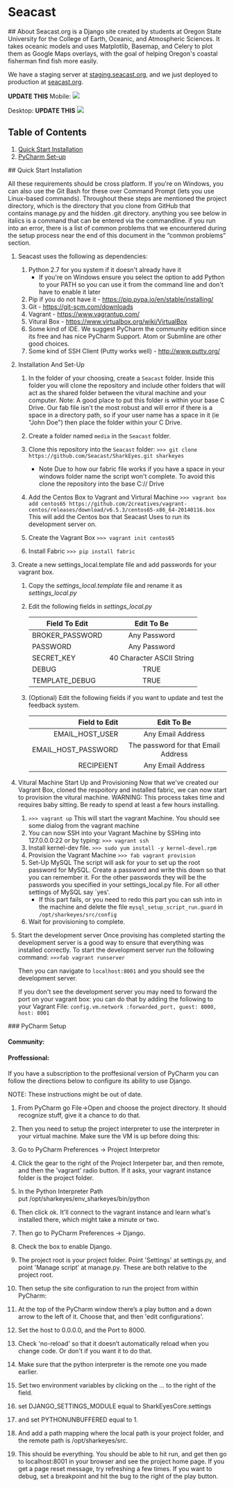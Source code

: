 # Seacast

<a name="About"/> ## About
Seacast.org is a Django site created by students at Oregon State University for the College of Earth, Oceanic, and 
Atmospheric Sciences. It takes oceanic models and uses Matplotlib, Basemap, and Celery to plot them as Google Maps 
overlays, with the goal of helping Oregon's coastal fisherman find fish more easily.

We have a staging server at [staging.seacast.org](http://staging.seacast.org), and we just deployed to production 
at [seacast.org](http://seacast.org).

**UPDATE THIS**
Mobile:
<img src="resources/ios_screenshot.png?raw=true">

Desktop:
**UPDATE THIS**
<img src="resources/desktop_screenshot.png?raw=true">

## Table of Contents
1. [Quick Start Installation](#QuickStart)
2. [PyCharm Set-up](#PyCharmSetup)

<a name="QuickStart"/> ## Quick Start Installation

All these requirements should be cross platform. If you're on Windows, you can also use the Git Bash for these 
over Command Prompt (lets you use Linux-based commands). Throughout these steps are mentioned the project directory, 
which is the directory that you clone from GitHub that contains manage.py and the hidden .git directory. anything 
you see below in italics is a command that can be entered via the commandline. if you run into an error, 
there is a list of common problems that we encountered during the setup process near the end of this document in the 
“common problems” section.

1. Seacast uses the following as dependencies:
    1. Python 2.7 for you system if it doesn't already have it
        * If you're on Windows ensure you select the option to add Python to your PATH so you can use it from
        the command line and don't have to enable it later
    2. Pip if you do not have it - https://pip.pypa.io/en/stable/installing/
    3. Git - https://git-scm.com/downloads
    4. Vagrant -  https://www.vagrantup.com/
    5. Vitural Box - https://www.virtualbox.org/wiki/VirtualBox
    6. Some kind of IDE. We suggest PyCharm the community edition since its free and has nice PyCharm Support.
    Atom or Submline are other good choices.
    7. Some kind of SSH Client (Putty works well) - http://www.putty.org/
2. Installation And Set-Up
    1. In the folder of your choosing, create a ```Seacast``` folder. Inside this folder you will clone the repository
    and include other folders that will act as the shared folder between the vitural machine and your computer.
        Note: A good place to put this folder is within your base C Drive. Our fab file isn't the most robust
        and will error if there is a space in a directory path, so if your user name has a space in it
        (ie "John Doe") then place the folder within your C Drive.
    2. Create a folder named ```media``` in the ```Seacast``` folder. 
    3. Clone this repository into the ```Seacast``` folder:
        ```>>> git clone https://github.com/Seacast/SharkEyes.git sharkeyes```

        * Note Due to how our fabric file works if you have a space in your windows folder name the script won't 
        complete. To avoid this clone the repository into the base C:// Drive
    4. Add the Centos Box to Vagrant and Virtural Machine
        ```>>> vagrant box add centos65 https://github.com/2creatives/vagrant-centos/releases/download/v6.5.3/centos65-x86_64-20140116.box ```
        This will add the Centos box that Seacast Uses to run its development server on.
    5. Create the Vagrant Box
        ```>>> vagrant init centos65```
    6. Install Fabric
        ```>>> pip install fabric```
3. Create a new settings_local.template file and add passwords for your vagrant box.
    1. Copy the *settings_local.template* file and rename it as *settings_local.py*
    2. Edit the following fields in *settings_local.py*
    
        Field To Edit   | Edit To Be 
        ----------------|:-----------:
        BROKER_PASSWORD | Any Password
        PASSWORD        | Any Password
        SECRET_KEY      | 40 Character ASCII String
        DEBUG           | TRUE
        TEMPLATE_DEBUG  | TRUE
       
    3. (Optional) Edit the following fields if you want to update and test the feedback system.
        
        Field to Edit       | Edit To Be
        -------------------:|:-----------:
        EMAIL_HOST_USER     | Any Email Address
        EMAIL_HOST_PASSWORD | The password for that Email Address
        RECIPEIENT          | Any Email Address
        
4. Vitural Machine Start Up and Provisioning
    Now that we've created our Vagrant Box, cloned the respoitory and installed fabric, we can now start to 
    provision the vitural machine. WARNING: This process takes time and requires baby sitting. Be ready to spend
    at least a few hours installing.
    1. ```>>> vagrant up``` 
        This will start the vagrant Machine. You should see some dialog from the vagrant machine
    2. You can now SSH into your Vagrant Machine by SSHing into 127.0.0.0:22 or by typing:
        ```>>> vagrant ssh```
    4. Install kernel-dev file.
        ```>>> sudo yum install -y kernel-devel.rpm```
    4. Provision the Vagrant Machine
        ```>>> fab vagrant provision```
    5. Set-Up MySQL
        The script will ask for your to set up the root password for MySQL. Create a password
        and write this down so that you can remember it. For the other passwords they will be the passwords you
        specified in your settings_local.py file. For all other settings of MySQL say `yes'.
        * If this part fails, or you need to redo this part you can ssh into in the machine and delete the
        file ```mysql_setup_script_run.guard``` in ```/opt/sharkeyes/src/config```
    6. Wait for provisioning to complete.
5. Start the development server
    Once provising has completed starting the development server is a good way to ensure that everything was
    installed correctly. To start the development server run the following command:
    ```>>>fab vagrant runserver```
    
    Then you can navigate to ```localhost:8001``` and you should see the development server.
    
    If you don't see the development server you may need to forward the port on your vagrant box: you can do that
    by adding the following to your Vagrant File: ```config.vm.network :forwarded_port, guest: 8000, host: 8001```
        

<a name="PyCharmSetup"/> ### PyCharm Setup
    
#### Community:

#### Proffessional:
If you have a subscription to the proffesional version of PyCharm you can follow the directions below to configure
its ability to use Django.

NOTE: These instructions might be out of date.

1.  From PyCharm go File->Open and choose the project directory. It should recognize stuff, give it a chance to do that.
2.	Then you need to setup the project interpreter to use the interpreter in your virtual machine. Make sure the VM is up before doing this:
3.	Go to PyCharm Preferences -> Project Interpretor
4.	Click the gear to the right of the Project Interpeter bar, and then remote, and then the 'vagrant' radio button. If it asks, your vagrant instance folder is the project folder.
5.	In the Python Interpreter Path put /opt/sharkeyes/env_sharkeyes/bin/python
6.	Then click ok. It'll connect to the vagrant instance and learn what's installed there, which might take a minute or two.
7.	Then go to PyCharm Preferences -> Django.
8.	Check the box to enable Django.
9.	The project root is your project folder. Point 'Settings' at settings.py, and point 'Manage script' at manage.py. These are both relative to the project root.

10.	Then setup the site configuration to run the project from within PyCharm:
11.	At the top of the PyCharm window there’s a play button and a down arrow to the left of it. Choose that, and then 'edit configurations'.
12.	Set the host to 0.0.0.0, and the Port to 8000.
13.	Check 'no-reload' so that it doesn’t automatically reload when you change code. Or don't if you want it to do that.
14.	Make sure that the python interpreter is the remote one you made earlier.
15.	Set two environment variables by clicking on the ... to the right of the field.
16.	set DJANGO_SETTINGS_MODULE equal to SharkEyesCore.settings
17.	and set PYTHONUNBUFFERED equal to 1.
18.	And add a path mapping where the local path is your project folder, and the remote path is /opt/sharkeyes/src.
19.	This should be everything. You should be able to hit run, and get then go to localhost:8001 in your browser and see the project home page. If you get a page reset message, try refreshing a few times. If you want to debug, set a breakpoint and hit the bug to the right of the play button.


